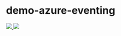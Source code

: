 # demo-azure-eventing

<a href="https://portal.azure.com/#create/Microsoft.Template/uri/https%3A%2F%2raw.githubusercontent.com%2vermegi%2demo-azure-eventing%2feature%2setup%2setup%2azuredeploy.json" target="_blank">
    <img src="http://azuredeploy.net/deploybutton.png"/>
</a>
<a href="http://armviz.io/#/?load=https%3A%2F%2raw.githubusercontent.com%2vermegi%2demo-azure-eventing%2feature%2setup%2setup%2azuredeploy.json" target="_blank">
    <img src="http://armviz.io/visualizebutton.png"/>
</a>

